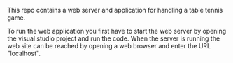 This repo contains a web server and application for handling a table tennis game.

To run the web application you first have to start the web server by opening the visual studio project and run the code.
When the server is running the web site can be reached by opening a web browser and enter the URL "localhost".